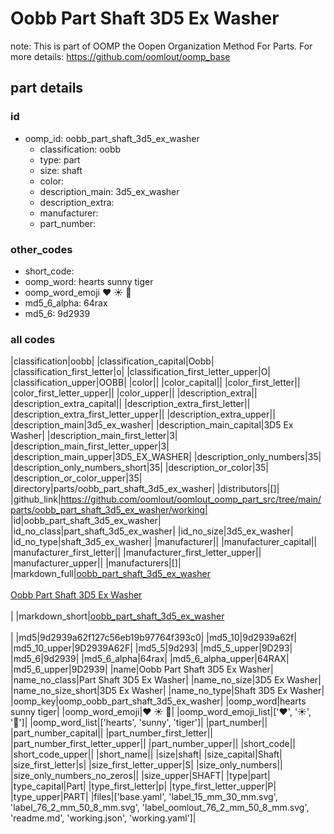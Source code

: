 # Oobb Part Shaft 3D5 Ex Washer  

note: This is part of OOMP the Oopen Organization Method For Parts. For more details: https://github.com/oomlout/oomp_base

##  part details





### id
* oomp_id: oobb_part_shaft_3d5_ex_washer
  * classification: oobb
  * type: part
  * size: shaft
  * color: 
  * description_main: 3d5_ex_washer
  * description_extra: 
  * manufacturer: 
  * part_number: 

### other_codes
* short_code: 
* oomp_word: hearts sunny tiger
* oomp_word_emoji :hearts: :sunny: :tiger:
* md5_6_alpha: 64rax
* md5_6: 9d2939

### all codes 
|classification|oobb|
|classification_capital|Oobb|
|classification_first_letter|o|
|classification_first_letter_upper|O|
|classification_upper|OOBB|
|color||
|color_capital||
|color_first_letter||
|color_first_letter_upper||
|color_upper||
|description_extra||
|description_extra_capital||
|description_extra_first_letter||
|description_extra_first_letter_upper||
|description_extra_upper||
|description_main|3d5_ex_washer|
|description_main_capital|3D5 Ex Washer|
|description_main_first_letter|3|
|description_main_first_letter_upper|3|
|description_main_upper|3D5_EX_WASHER|
|description_only_numbers|35|
|description_only_numbers_short|35|
|description_or_color|35|
|description_or_color_upper|35|
|directory|parts/oobb_part_shaft_3d5_ex_washer|
|distributors|[]|
|github_link|https://github.com/oomlout/oomlout_oomp_part_src/tree/main/parts/oobb_part_shaft_3d5_ex_washer/working|
|id|oobb_part_shaft_3d5_ex_washer|
|id_no_class|part_shaft_3d5_ex_washer|
|id_no_size|3d5_ex_washer|
|id_no_type|shaft_3d5_ex_washer|
|manufacturer||
|manufacturer_capital||
|manufacturer_first_letter||
|manufacturer_first_letter_upper||
|manufacturer_upper||
|manufacturers|[]|
|markdown_full|[oobb_part_shaft_3d5_ex_washer](https://github.com/oomlout/oomlout_oomp_part_src/tree/main/parts/oobb_part_shaft_3d5_ex_washer/working)<br>[](https://github.com/oomlout/oomlout_oomp_part_src/tree/main/parts/oobb_part_shaft_3d5_ex_washer/working)<br>[Oobb Part Shaft 3D5 Ex Washer](https://github.com/oomlout/oomlout_oomp_part_src/tree/main/parts/oobb_part_shaft_3d5_ex_washer/working)<br><br>|
|markdown_short|[oobb_part_shaft_3d5_ex_washer](https://github.com/oomlout/oomlout_oomp_part_src/tree/main/parts/oobb_part_shaft_3d5_ex_washer/working)<br><br>|
|md5|9d2939a62f127c56eb19b97764f393c0|
|md5_10|9d2939a62f|
|md5_10_upper|9D2939A62F|
|md5_5|9d293|
|md5_5_upper|9D293|
|md5_6|9d2939|
|md5_6_alpha|64rax|
|md5_6_alpha_upper|64RAX|
|md5_6_upper|9D2939|
|name|Oobb Part Shaft 3D5 Ex Washer|
|name_no_class|Part Shaft 3D5 Ex Washer|
|name_no_size|3D5 Ex Washer|
|name_no_size_short|3D5 Ex Washer|
|name_no_type|Shaft 3D5 Ex Washer|
|oomp_key|oomp_oobb_part_shaft_3d5_ex_washer|
|oomp_word|hearts sunny tiger|
|oomp_word_emoji|:hearts: :sunny: :tiger:|
|oomp_word_emoji_list|[':hearts:', ':sunny:', ':tiger:']|
|oomp_word_list|['hearts', 'sunny', 'tiger']|
|part_number||
|part_number_capital||
|part_number_first_letter||
|part_number_first_letter_upper||
|part_number_upper||
|short_code||
|short_code_upper||
|short_name||
|size|shaft|
|size_capital|Shaft|
|size_first_letter|s|
|size_first_letter_upper|S|
|size_only_numbers||
|size_only_numbers_no_zeros||
|size_upper|SHAFT|
|type|part|
|type_capital|Part|
|type_first_letter|p|
|type_first_letter_upper|P|
|type_upper|PART|
|files|['base.yaml', 'label_15_mm_30_mm.svg', 'label_76_2_mm_50_8_mm.svg', 'label_oomlout_76_2_mm_50_8_mm.svg', 'readme.md', 'working.json', 'working.yaml']|
